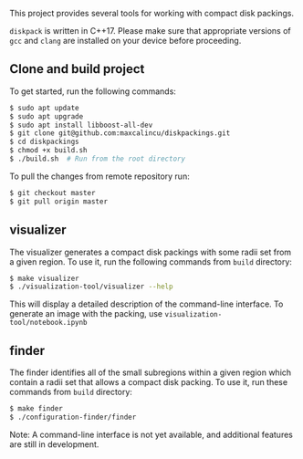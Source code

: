 This project provides several tools for working with compact disk packings.


``diskpack`` is written in C++17. Please make sure that appropriate versions of ``gcc`` and ``clang`` are installed on your device before proceeding.

## Clone and build project
To get started, run the following commands:
```bash
$ sudo apt update
$ sudo apt upgrade
$ sudo apt install libboost-all-dev
$ git clone git@github.com:maxcalincu/diskpackings.git
$ cd diskpackings
$ chmod +x build.sh
$ ./build.sh  # Run from the root directory
```


To pull the changes from remote repository run:

```bash
$ git checkout master
$ git pull origin master
```

## visualizer
The visualizer generates a compact disk packings with some radii set from a given region. To use it, run the following commands from ``build`` directory:
```bash
$ make visualizer
$ ./visualization-tool/visualizer --help
```

This will display a detailed description of the command-line interface. To generate an image with the packing, use ``visualization-tool/notebook.ipynb``

## finder
The finder identifies all of the small subregions within a given region which contain a radii set that allows a compact disk packing. To use it, run these commands from ``build`` directory:

```bash
$ make finder
$ ./configuration-finder/finder
```

Note: A command-line interface is not yet available, and additional features are still in development.